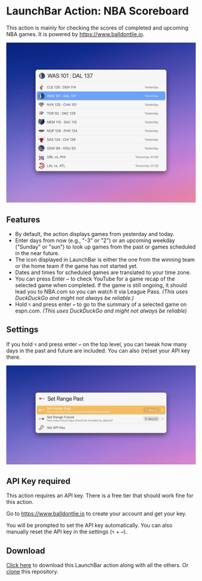 # LaunchBar Action: NBA Scoreboard 

This action is mainly for checking the scores of completed and upcoming NBA games. It is powered by https://www.balldontlie.io.

<img src="01.jpg" width="868"/> 


## Features

- By default, the action displays games from yesterday and today.
- Enter days from now (e.g., "-3" or "2") or an upcoming weekday ("Sunday" or "sun") to look up games from the past or games scheduled in the near future.
- The icon displayed in LaunchBar is either the one from the winning team or the home team if the game has not started yet.
- Dates and times for scheduled games are translated to your time zone.
- You can press Enter `‌↩` to check YouTube for a game recap of the selected game when completed. If the game is still ongoing, it should lead you to NBA.com so you can watch it via League Pass. *(This uses DuckDuckGo and might not always be reliable.)*
- Hold `⌥` and press enter `↩` to go to the summary of a selected game on espn.com. *(This uses DuckDuckGo and might not always be reliable)*

## Settings

If you hold `⌥` and press enter `↩` on the top level, you can tweak how many days in the past and future are included. You can also (re)set your API key there. 

<img src="02.jpg" width="868"/> 


## API Key required

This action requires an API key. There is a free tier that should work fine for this action.

Go to https://www.balldontlie.io to create your account and get your key.

You will be prompted to set the API key automatically. You can also manually reset the API key in the settings (`⌥` + `↩`).

## Download

[Click here](https://github.com/Ptujec/LaunchBar/archive/refs/heads/master.zip) to download this LaunchBar action along with all the others. Or [clone](https://docs.github.com/en/repositories/creating-and-managing-repositories/cloning-a-repository) this repository.